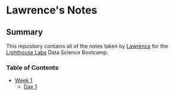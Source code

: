 # Lawrence's Notes
## Summary 

This repository contains all of the notes taken by [Lawrence](https://github.com/Lawrence525) for the [Lighthouse Labs](https://www.lighthouselabs.ca/) Data Science Bootcamp.

### Table of Contents
  * [Week 1](/Week_1)
    * [Day 1](/Week_1/Day_1)